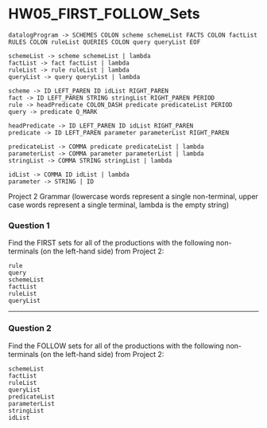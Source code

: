 # HW05_FIRST_FOLLOW_Sets

```
datalogProgram -> SCHEMES COLON scheme schemeList FACTS COLON factList RULES COLON ruleList QUERIES COLON query queryList EOF

schemeList -> scheme schemeList | lambda
factList -> fact factList | lambda
ruleList -> rule ruleList | lambda
queryList -> query queryList | lambda

scheme -> ID LEFT_PAREN ID idList RIGHT_PAREN
fact -> ID LEFT_PAREN STRING stringList RIGHT_PAREN PERIOD
rule -> headPredicate COLON_DASH predicate predicateList PERIOD
query -> predicate Q_MARK

headPredicate -> ID LEFT_PAREN ID idList RIGHT_PAREN
predicate -> ID LEFT_PAREN parameter parameterList RIGHT_PAREN

predicateList -> COMMA predicate predicateList | lambda
parameterList -> COMMA parameter parameterList | lambda
stringList -> COMMA STRING stringList | lambda

idList -> COMMA ID idList | lambda
parameter -> STRING | ID
```

Project 2 Grammar (lowercase words represent a single non-terminal, upper case words represent a single terminal, lambda is the empty string)

### Question 1

Find the FIRST sets for all of the productions with the following non-terminals (on the left-hand side) from Project 2:

```
rule
query
schemeList
factList
ruleList
queryList
```

---

### Question 2

Find the FOLLOW sets for all of the productions with the following non-terminals (on the left-hand side) from Project 2:

```
schemeList
factList
ruleList
queryList
predicateList
parameterList
stringList
idList
```
